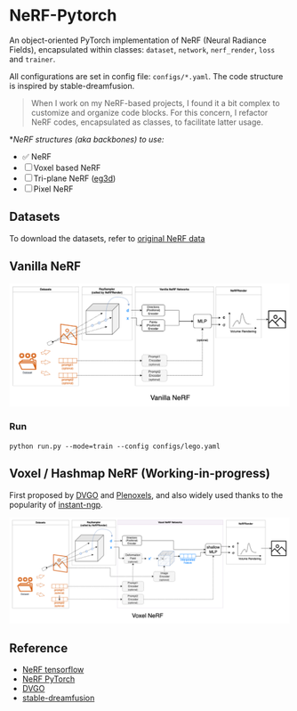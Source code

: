 # NeRF-Pytorch
An object-oriented PyTorch implementation of NeRF (Neural Radiance Fields), encapsulated within classes: `dataset`, `network`, `nerf_render`, `loss` and `trainer`. 

All configurations are set in config file: `configs/*.yaml`.
The code structure is inspired by stable-dreamfusion.

>When I work on my NeRF-based projects, I found it a bit complex to customize and organize code blocks. For this concern, I refactor NeRF codes, encapsulated as classes, to facilitate latter usage.

**NeRF structures (aka backbones) to use:*
- ✅ NeRF
- ☐ Voxel based NeRF
- ☐ Tri-plane NeRF ([eg3d](https://nvlabs.github.io/eg3d/))
- ☐ Pixel NeRF
## Datasets
To download the datasets, refer to [original NeRF data](https://drive.google.com/drive/folders/128yBriW1IG_3NJ5Rp7APSTZsJqdJdfc1)
## Vanilla NeRF
![nerf](./assets/images/structure-vanilla-nerf.png)

### Run
```
python run.py --mode=train --config configs/lego.yaml
```

## Voxel / Hashmap NeRF (Working-in-progress)
First proposed by [DVGO](https://github.com/sunset1995/DirectVoxGO) and [Plenoxels](https://alexyu.net/plenoxels/), and also widely used thanks to the popularity of [instant-ngp](https://github.com/NVlabs/instant-ngp).

![voxel](./assets/images/structure-voxel.png)

<!-- There are many tricks related to voxel-based NeRF.
<details>
<summary>Click to see supported tricks in this repo</summary>

### Per-voxel Learning Rate
</details> -->

## Reference
- [NeRF tensorflow](https://github.com/bmild/nerf/tree/master)
- [NeRF PyTorch](https://github.com/yenchenlin/nerf-pytorch/tree/master)
- [DVGO](https://github.com/sunset1995/DirectVoxGO)
- [stable-dreamfusion](https://github.com/ashawkey/stable-dreamfusion)
